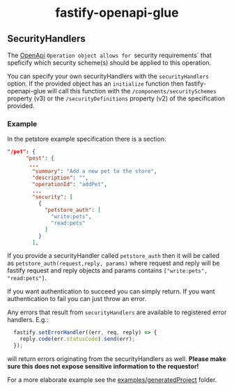 <h1 align="center">fastify-openapi-glue</h1>

## SecurityHandlers
The [OpenApi](https://www.openapis.org/) `Operation object allows for `security requirements` that speficify which security scheme(s) should be applied to this operation.

You can specify your own securityHandlers with the `securityHandlers` option.
If the provided object has an `initialize` function then fastify-openapi-glue will call this function with the `/components/securitySchemes` property (v3) or the `/securityDefinitions` property (v2) of the specification provided.

### Example

In the petstore example specification there is a section:
```json
"/pet": {
      "post": {
       ...
        "summary": "Add a new pet to the store",
        "description": "",
        "operationId": "addPet",
        ...
        "security": [
          {
            "petstore_auth": [
              "write:pets",
              "read:pets"
            ]
          }
        ],
```

If you provide a securityHandler called `petstore_auth` then it will be called as `petstore_auth(request,reply, params)` where request and reply will be fastify request and reply objects and params contains `["write:pets", "read:pets"]`.

If you want authentication to succeed you can simply return. If you want authentication to fail you can just throw an error. 

Any errors that result from `securityHandlers` are available to registered error handlers. E.g.:
```javascript
  fastify.setErrorHandler((err, req, reply) => {
    reply.code(err.statusCode).send(err);
  });
```
will return errors originating from the securityHandlers as well.
**Please make sure this does not expose sensitive information to the requestor!**

For a more elaborate example see the [examples/generatedProject](examples/generatedProject) folder.
